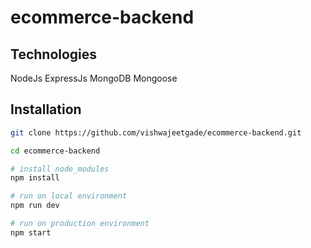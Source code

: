 # ecommerce-backend

## Technologies

NodeJs
ExpressJs
MongoDB
Mongoose

## Installation

```bash
git clone https://github.com/vishwajeetgade/ecommerce-backend.git
```

```bash
cd ecommerce-backend
```

```bash
# install node_modules
npm install
```

```bash
# run on local environment
npm run dev
```

```bash
# run on production environment
npm start
```
